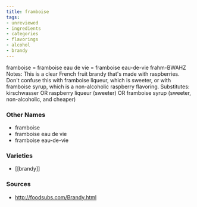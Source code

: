 ```yaml
---
title: framboise
tags:
- unreviewed
- ingredients
- categories
- flavorings
- alcohol
- brandy
---
```

framboise = framboise eau de vie = framboise eau-de-vie frahm-BWAHZ Notes: This is a clear French fruit brandy that's made with raspberries. Don't confuse this with framboise liqueur, which is sweeter, or with framboise syrup, which is a non-alcoholic raspberry flavoring. Substitutes: kirschwasser OR raspberry liqueur (sweeter) OR framboise syrup (sweeter, non-alcoholic, and cheaper)

### Other Names

* framboise
* framboise eau de vie
* framboise eau-de-vie

### Varieties

* [[brandy]]

### Sources
* http://foodsubs.com/Brandy.html
